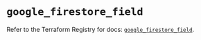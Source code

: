 # `google_firestore_field`

Refer to the Terraform Registry for docs: [`google_firestore_field`](https://registry.terraform.io/providers/hashicorp/google-beta/6.17.0/docs/resources/google_firestore_field).
